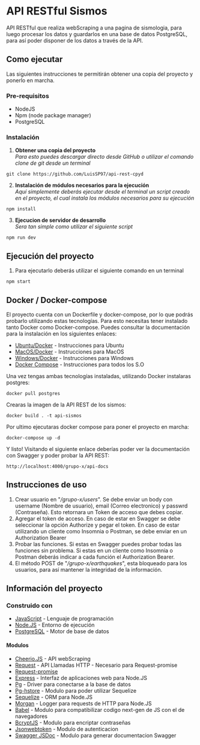 # API RESTful Sismos
API RESTful que realiza webScraping a una pagina de sismologia, para luego procesar los datos y guardarlos en una base de datos PostgreSQL, para así poder disponer de los datos a través de la API.

## Como ejecutar
Las siguientes instrucciones te permitirán obtener una copia del proyecto y ponerlo en marcha.

### Pre-requisitos
- NodeJS
- Npm (node package manager)
- PostgreSQL

### Instalación
1. **Obtener una copia del proyecto**\
_Para esto puedes descargar directo desde GitHub o utilizar el comando clone de git desde un terminal_
```
git clone https://github.com/LuisSP97/api-rest-cpyd
```

2. **Instalación de módulos necesarios para la ejecución**\
_Aquí simplemente deberás ejecutar desde el terminal un script creado en el proyecto, el cual instala los módulos necesarios para su ejecución_
```
npm install
```

3. **Ejecucion de servidor de desarrollo**\
_Sera tan simple como utilizar el siguiente script_
```
npm run dev
```
 
     
## Ejecución del proyecto
1. Para ejecutarlo deberás utilizar el siguiente comando en un terminal
```
npm start
```

## Docker / Docker-compose
El proyecto cuenta con un Dockerfile y docker-compose, por lo que podrás probarlo utilizando estas tecnologías. Para esto necesitas tener instalado tanto Docker como Docker-compose. Puedes consultar la documentación para la instalación en los siguientes enlaces:

* [Ubuntu/Docker](https://docs.docker.com/engine/install/ubuntu/) - Instrucciones para Ubuntu
* [MacOS/Docker](https://docs.docker.com/docker-for-mac/install/) - Instrucciones para MacOS
* [Windows/Docker](https://docs.docker.com/docker-for-windows/install/) - Instrucciones para Windows
* [Docker Compose](https://docs.docker.com/compose/install/) - Instrucciones para todos los S.O

Una vez tengas ambas tecnologías instaladas, utilizando Docker instalaras postgres:
```
docker pull postgres
```
Crearas la imagen de la API REST de los sismos:
```
docker build . -t api-sismos
```
Por ultimo ejecutaras docker compose para poner el proyecto en marcha:
```
docker-compose up -d
```
Y listo! Visitando el siguiente enlace deberías poder ver la documentación con Swagger y poder probar la API REST:
```
http://localhost:4000/grupo-x/api-docs
```

## Instrucciones de uso
1. Crear usuario en "_/grupo-x/users_". Se debe enviar un body con username (Nombre de usuario), email (Correo electronico) y passwrd (Contraseña). Esto retornara un Token de acceso que debes copiar.
2. Agregar el token de acceso. En caso de estar en Swagger se debe seleccionar la opción Authorize y pegar el token. En caso de estar utilizando un cliente como Insomnia o Postman, se debe enviar en un Authorization Bearer
3. Probar las funciones. Si estas en Swagger puedes probar todas las funciones sin problema. Si estas en un cliente como Insomnia o Postman deberás indicar a cada función el Authorization Bearer.
4. El método POST de "_/grupo-x/earthquakes_", esta bloqueado para los usuarios, para así mantener la integridad de la información.

## Información del proyecto
### Construido con
* [JavaScript](https://developer.mozilla.org/es/docs/Web/JavaScript) - Lenguaje de programación
* [Node.JS](https://nodejs.org/es/) - Entorno de ejecución
* [PostgreSQL](https://www.postgresql.org/) - Motor de base de datos

#### Modulos
* [Cheerio.JS](https://cheerio.js.org/) - API webScraping
* [Request](https://www.npmjs.com/package/request) - API Llamadas HTTP - Necesario para Request-promise
* [Request-promise](https://www.npmjs.com/package/request-promise)
* [Express](https://expressjs.com/es/) - Interfaz de aplicaciones web para Node.JS
* [Pg](https://node-postgres.com/) - Driver para conectarse a la base de datos
* [Pg-hstore](https://www.npmjs.com/package/pg-hstore/v/2.3.2) - Modulo para poder utilizar Sequelize
* [Sequelize](https://sequelize.org/) - ORM para Node.JS
* [Morgan](https://www.npmjs.com/package/morgan) - Logger para requests de HTTP para Node.JS
* [Babel](https://babeljs.io/) - Modulo para compatibilizar codigo next-gen de JS con el de navegadores
* [BcryptJS](https://www.npmjs.com/package/bcryptjs) - Modulo para encriptar contraseñas
* [Jsonwebtoken](https://jwt.io/) - Modulo de autenticacion
* [Swagger JSDoc](https://www.npmjs.com/package/swagger-jsdoc) - Modulo para generar documentacion Swagger

